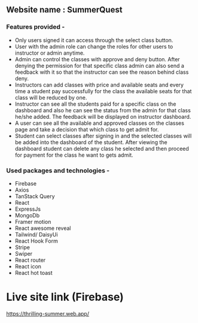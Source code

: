 ## Website name : SummerQuest

### Features provided -

- Only users signed it can access through the select class button.
- User with the admin role can change the roles for other users to instructor or admin anytime.
- Admin can control the classes with approve and deny button. After denying the permission for that specific class admin can also send a feedback with it so that the instructor can see the reason behind class deny.
- Instructors can add classes with price and available seats and every time a student pay successfully for the class the available seats for that class will be reduced by one.
- Instructor can see all the students paid for a specific class on the dashboard and also he can see the status from the admin for that class he/she added. The feedback will be displayed on instructor dashboard.
- A user can see all the available and approved classes on the classes page and take a decision that which class to get admit for. 
- Student can select classes after signing in and the selected classes will be added into the dashboard of the student. After viewing the dashboard student can delete any class he selected and then proceed for payment for the class he want to gets admit.

### Used packages and technologies -
- Firebase
- Axios
- TanStack Query
- React
- ExpressJs
- MongoDb
- Framer motion
- React awesome reveal
- Tailwind/ DaisyUi
- React Hook Form
- Stripe
- Swiper
- React router
- React icon
- React hot toast

# Live site link (Firebase)

https://thrilling-summer.web.app/
